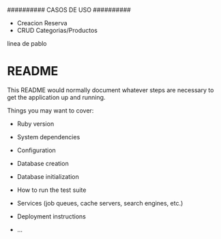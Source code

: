 ##########
  CASOS DE USO 
##########

- Creacion Reserva
- CRUD Categorias/Productos


linea de pablo

# README

This README would normally document whatever steps are necessary to get the
application up and running.

Things you may want to cover:

* Ruby version

* System dependencies

* Configuration

* Database creation

* Database initialization

* How to run the test suite

* Services (job queues, cache servers, search engines, etc.)

* Deployment instructions

* ...
